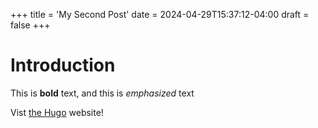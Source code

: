 +++
title = 'My Second Post'
date = 2024-04-29T15:37:12-04:00
draft = false
+++
# Introduction

This is **bold** text, and this is *emphasized* text

Vist [the Hugo](https://gohugo.io) website!